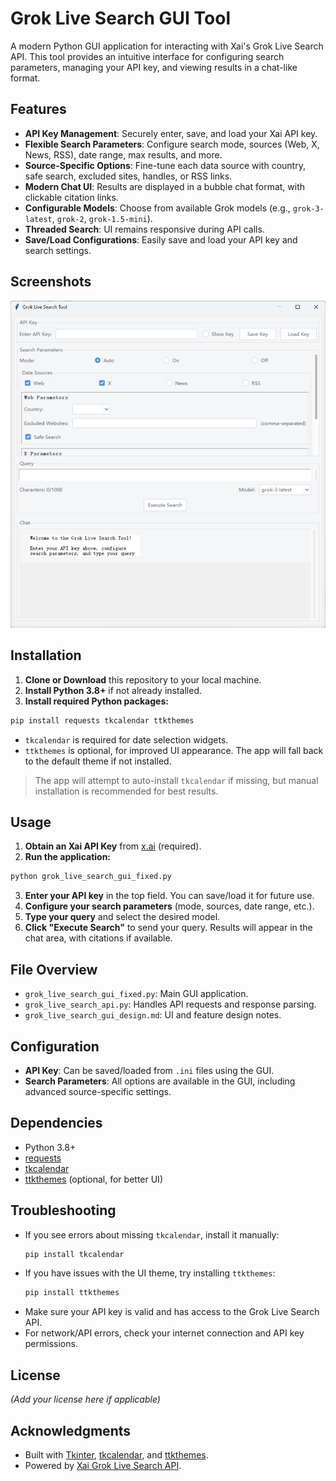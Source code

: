 # Grok Live Search GUI Tool

A modern Python GUI application for interacting with Xai's Grok Live Search API. This tool provides an intuitive interface for configuring search parameters, managing your API key, and viewing results in a chat-like format.

## Features
- **API Key Management**: Securely enter, save, and load your Xai API key.
- **Flexible Search Parameters**: Configure search mode, sources (Web, X, News, RSS), date range, max results, and more.
- **Source-Specific Options**: Fine-tune each data source with country, safe search, excluded sites, handles, or RSS links.
- **Modern Chat UI**: Results are displayed in a bubble chat format, with clickable citation links.
- **Configurable Models**: Choose from available Grok models (e.g., `grok-3-latest`, `grok-2`, `grok-1.5-mini`).
- **Threaded Search**: UI remains responsive during API calls.
- **Save/Load Configurations**: Easily save and load your API key and search settings.

## Screenshots
![Grok Live Search GUI](screenshot.png)

## Installation

1. **Clone or Download** this repository to your local machine.
2. **Install Python 3.8+** if not already installed.
3. **Install required Python packages:**

```bash
pip install requests tkcalendar ttkthemes
```

- `tkcalendar` is required for date selection widgets.
- `ttkthemes` is optional, for improved UI appearance. The app will fall back to the default theme if not installed.

> The app will attempt to auto-install `tkcalendar` if missing, but manual installation is recommended for best results.

## Usage

1. **Obtain an Xai API Key** from [x.ai](https://x.ai/) (required).
2. **Run the application:**

```bash
python grok_live_search_gui_fixed.py
```

3. **Enter your API key** in the top field. You can save/load it for future use.
4. **Configure your search parameters** (mode, sources, date range, etc.).
5. **Type your query** and select the desired model.
6. **Click "Execute Search"** to send your query. Results will appear in the chat area, with citations if available.

## File Overview
- `grok_live_search_gui_fixed.py`: Main GUI application.
- `grok_live_search_api.py`: Handles API requests and response parsing.
- `grok_live_search_gui_design.md`: UI and feature design notes.

## Configuration
- **API Key**: Can be saved/loaded from `.ini` files using the GUI.
- **Search Parameters**: All options are available in the GUI, including advanced source-specific settings.

## Dependencies
- Python 3.8+
- [requests](https://pypi.org/project/requests/)
- [tkcalendar](https://pypi.org/project/tkcalendar/)
- [ttkthemes](https://pypi.org/project/ttkthemes/) (optional, for better UI)

## Troubleshooting
- If you see errors about missing `tkcalendar`, install it manually:
  ```bash
  pip install tkcalendar
  ```
- If you have issues with the UI theme, try installing `ttkthemes`:
  ```bash
  pip install ttkthemes
  ```
- Make sure your API key is valid and has access to the Grok Live Search API.
- For network/API errors, check your internet connection and API key permissions.

## License
*(Add your license here if applicable)*

## Acknowledgments
- Built with [Tkinter](https://docs.python.org/3/library/tkinter.html), [tkcalendar](https://github.com/j4321/tkcalendar), and [ttkthemes](https://github.com/RedFantom/ttkthemes).
- Powered by [Xai Grok Live Search API](https://x.ai/). 
